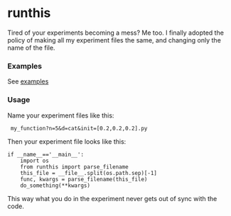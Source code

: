 # runthis
Tired of your experiments becoming a mess? Me too. I finally adopted the policy of making all my experiment files the same, and changing only the name of the file. 

### Examples
See [examples](https://github.com/microprediction/runthis/blob/main/examples/mean_info_max_shgo%3Fn%3D5%26d%3Dcat%26init%3D%5B0.2%2C0.2%2C0.2%5D.py)

### Usage
Name your experiment files like this: 

     my_function?n=5&d=cat&init=[0.2,0.2,0.2].py
    
Then your experiment file looks like this: 

    if __name__=='__main__':
        import os
        from runthis import parse_filename
        this_file = __file__.split(os.path.sep)[-1]
        func, kwargs = parse_filename(this_file)
        do_something(**kwargs)
        
This way what you do in the experiment never gets out of sync with the code. 
   

